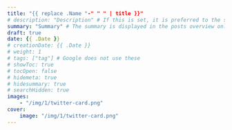 ```yaml
---
title: "{{ replace .Name "-" " " | title }}"
# description: "Description" # If this is set, it is preferred to the summary in the <meta name="description" tag>
summary: "Summary" # The summary is displayed in the posts overview only
draft: true
date: {{ .Date }}
# creationDate: {{ .Date }}
# weight: 1
# tags: ["tag"] # Google does not use these
# showToc: true
# tocOpen: false
# hidemeta: true
# hidesummary: true
# searchHidden: true
images:
    - "/img/1/twitter-card.png"
cover:
    image: "/img/1/twitter-card.png"
---
```


